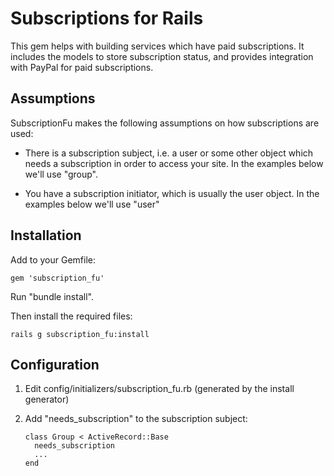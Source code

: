 # Subscriptions for Rails

This gem helps with building services which have paid subscriptions. It includes the models to store subscription status, and provides integration with PayPal for paid subscriptions.

## Assumptions

SubscriptionFu makes the following assumptions on how subscriptions are used:

 * There is a subscription subject, i.e. a user or some other object which needs a subscription in order to access your site. In the examples below we'll use "group".

 * You have a subscription initiator, which is usually the user object. In the examples below we'll use "user"

## Installation

Add to your Gemfile:

    gem 'subscription_fu'

Run "bundle install".

Then install the required files:

    rails g subscription_fu:install

## Configuration

 1. Edit config/initializers/subscription\_fu.rb (generated by the install generator)

 2. Add "needs\_subscription" to the subscription subject:

        class Group < ActiveRecord::Base
          needs_subscription
          ...
        end


